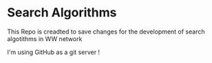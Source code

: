 # Search Algorithms

This Repo is creadted to save changes for the development of search algotithms in WW network 

I'm using GitHub as a git server !
